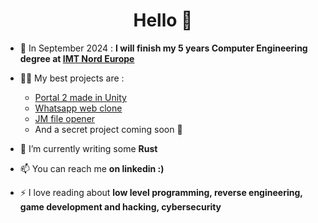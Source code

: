 <h1 align="center">Hello 👋</h1>

- 🔭 In September 2024 : **I will finish my 5 years Computer Engineering degree at [IMT Nord Europe](https://imt-nord-europe.fr/en/)**

- 👨‍💻 My best projects are :
   - [Portal 2 made in Unity](https://www.youtube.com/watch?v=AnaACWZnJ4g)
   - [Whatsapp web clone](https://github.com/Theo-Fourniez/websocket-chat-app-frontend)
   - [JM file opener](https://www.youtube.com/watch?v=Cut9Yoxsb8Y)
   - And a secret project coming soon 🤫

- 🌱 I’m currently writing some **Rust**

- 📫 You can reach me **on linkedin :)**

- ⚡ I love reading about **low level programming, reverse engineering, game development and hacking, cybersecurity**
